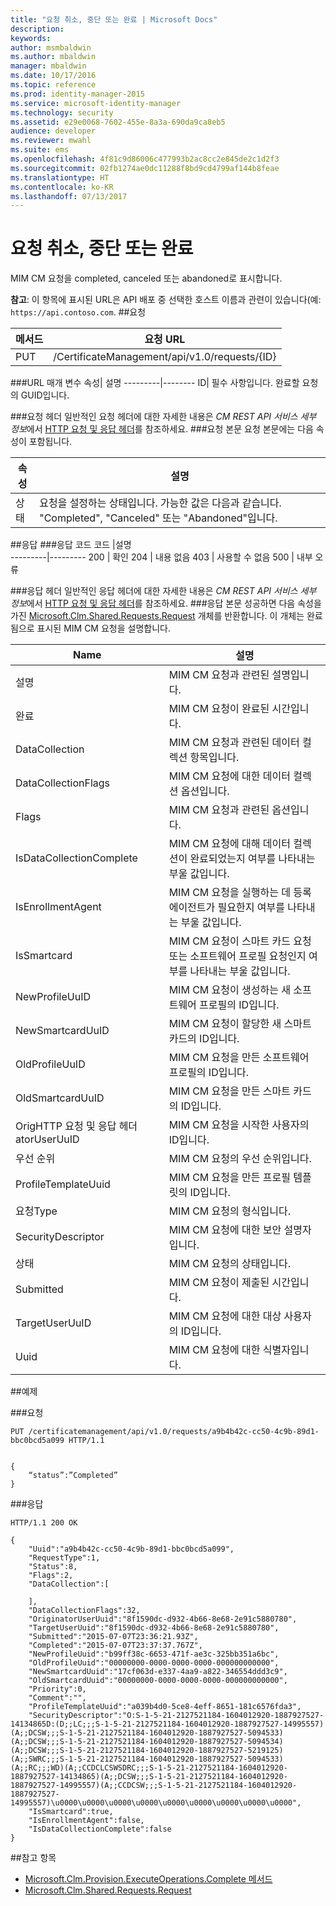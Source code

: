 ```yaml
---
title: "요청 취소, 중단 또는 완료 | Microsoft Docs"
description: 
keywords: 
author: msmbaldwin
ms.author: mbaldwin
manager: mbaldwin
ms.date: 10/17/2016
ms.topic: reference
ms.prod: identity-manager-2015
ms.service: microsoft-identity-manager
ms.technology: security
ms.assetid: e29e0068-7602-455e-8a3a-690da9ca8eb5
audience: developer
ms.reviewer: mwahl
ms.suite: ems
ms.openlocfilehash: 4f81c9d86006c477993b2ac8cc2e845de2c1d2f3
ms.sourcegitcommit: 02fb1274ae0dc11288f8bd9cd4799af144b8feae
ms.translationtype: HT
ms.contentlocale: ko-KR
ms.lasthandoff: 07/13/2017
---
```

# <a name="cancel-abandon-or-complete-a-request"></a>요청 취소, 중단 또는 완료
MIM CM 요청을 completed, canceled 또는 abandoned로 표시합니다.

**참고**: 이 항목에 표시된 URL은 API 배포 중 선택한 호스트 이름과 관련이 있습니다(예: `https://api.contoso.com`.
##<a name="request"></a>요청


메서드  |요청 URL  
---------|---------
PUT     |/CertificateManagement/api/v1.0/requests/{ID}

###<a name="url-parameters"></a>URL 매개 변수
속성| 설명
---------|--------
ID| 필수 사항입니다. 완료할 요청의 GUID입니다.


###<a name="request-headers"></a>요청 헤더
일반적인 요청 헤더에 대한 자세한 내용은 *CM REST API 서비스 세부 정보*에서 [HTTP 요청 및 응답 헤더](certificate-management-rest-api-service-details.md#http-request-and-response-headers)를 참조하세요.
###<a name="request-body"></a>요청 본문
요청 본문에는 다음 속성이 포함됩니다.

속성 | 설명
---------|-----------
상태 | 요청을 설정하는 상태입니다. 가능한 값은 다음과 같습니다. "Completed", "Canceled" 또는 "Abandoned"입니다.


##<a name="response"></a>응답
###<a name="response-codes"></a>응답 코드
코드  |설명  
---------|---------
200     | 확인
204 | 내용 없음
403 | 사용할 수 없음
500 | 내부 오류

###<a name="response-headers"></a>응답 헤더
일반적인 응답 헤더에 대한 자세한 내용은 *CM REST API 서비스 세부 정보*에서 [HTTP 요청 및 응답 헤더](certificate-management-rest-api-service-details.md#http-request-and-response-headers)를 참조하세요.
###<a name="response-body"></a>응답 본문
성공하면 다음 속성을 가진 [Microsoft.Clm.Shared.Requests.Request](https://msdn.microsoft.com/library/microsoft.clm.shared.requests.request.aspx) 개체를 반환합니다. 이 개체는 완료됨으로 표시된 MIM CM 요청을 설명합니다.

Name | 설명
-----|------------
설명 | MIM CM 요청과 관련된 설명입니다.
완료 | MIM CM 요청이 완료된 시간입니다.
DataCollection | MIM CM 요청과 관련된 데이터 컬렉션 항목입니다.
DataCollectionFlags | MIM CM 요청에 대한 데이터 컬렉션 옵션입니다.
Flags | MIM CM 요청과 관련된 옵션입니다.
IsDataCollectionComplete | MIM CM 요청에 대해 데이터 컬렉션이 완료되었는지 여부를 나타내는 부울 값입니다.
IsEnrollmentAgent | MIM CM 요청을 실행하는 데 등록 에이전트가 필요한지 여부를 나타내는 부울 값입니다.
IsSmartcard | MIM CM 요청이 스마트 카드 요청 또는 소프트웨어 프로필 요청인지 여부를 나타내는 부울 값입니다.
NewProfileUuID | MIM CM 요청이 생성하는 새 소프트웨어 프로필의 ID입니다.
NewSmartcardUuID | MIM CM 요청이 할당한 새 스마트 카드의 ID입니다.
OldProfileUuID | MIM CM 요청을 만든 소프트웨어 프로필의 ID입니다.
OldSmartcardUuID | MIM CM 요청을 만든 스마트 카드의 ID입니다.
OrigHTTP 요청 및 응답 헤더atorUserUuID | MIM CM 요청을 시작한 사용자의 ID입니다.
우선 순위 | MIM CM 요청의 우선 순위입니다.
ProfileTemplateUuid | MIM CM 요청을 만든 프로필 템플릿의 ID입니다.
요청Type | MIM CM 요청의 형식입니다.
SecurityDescriptor | MIM CM 요청에 대한 보안 설명자입니다.
상태 | MIM CM 요청의 상태입니다.
Submitted | MIM CM 요청이 제출된 시간입니다.
TargetUserUuID | MIM CM 요청에 대한 대상 사용자의 ID입니다.
Uuid | MIM CM 요청에 대한 식별자입니다.

##<a name="example"></a>예제

###<a name="request"></a>요청
```
PUT /certificatemanagement/api/v1.0/requests/a9b4b42c-cc50-4c9b-89d1-bbc0bcd5a099 HTTP/1.1


{
    “status”:”Completed”
}
```
###<a name="response"></a>응답
```
HTTP/1.1 200 OK

{
    "Uuid":"a9b4b42c-cc50-4c9b-89d1-bbc0bcd5a099",
    "RequestType":1,
    "Status":8,
    "Flags":2,
    "DataCollection":[

    ],
    "DataCollectionFlags":32,
    "OriginatorUserUuid":"8f1590dc-d932-4b66-8e68-2e91c5880780",
    "TargetUserUuid":"8f1590dc-d932-4b66-8e68-2e91c5880780",
    "Submitted":"2015-07-07T23:36:21.93Z",
    "Completed":"2015-07-07T23:37:37.767Z",
    "NewProfileUuid":"b99ff38c-6653-471f-ae3c-325bb351a6bc",
    "OldProfileUuid":"00000000-0000-0000-0000-000000000000",
    "NewSmartcardUuid":"17cf063d-e337-4aa9-a822-346554ddd3c9",
    "OldSmartcardUuid":"00000000-0000-0000-0000-000000000000",
    "Priority":0,
    "Comment":"",
    "ProfileTemplateUuid":"a039b4d0-5ce8-4eff-8651-181c6576fda3",
    "SecurityDescriptor":"O:S-1-5-21-2127521184-1604012920-1887927527-14134865D:(D;;LC;;;S-1-5-21-2127521184-1604012920-1887927527-14995557)(A;;DCSW;;;S-1-5-21-2127521184-1604012920-1887927527-5094533)(A;;DCSW;;;S-1-5-21-2127521184-1604012920-1887927527-5094534)(A;;DCSW;;;S-1-5-21-2127521184-1604012920-1887927527-5219125)(A;;SWRC;;;S-1-5-21-2127521184-1604012920-1887927527-5094533)(A;;RC;;;WD)(A;;CCDCLCSWSDRC;;;S-1-5-21-2127521184-1604012920-1887927527-14134865)(A;;DCSW;;;S-1-5-21-2127521184-1604012920-1887927527-14995557)(A;;CCDCSW;;;S-1-5-21-2127521184-1604012920-1887927527-14995557)\u0000\u0000\u0000\u0000\u0000\u0000\u0000\u0000\u0000",
    "IsSmartcard":true,
    "IsEnrollmentAgent":false,
    "IsDataCollectionComplete":false
}
```       
##<a name="see-also"></a>참고 항목

- [Microsoft.Clm.Provision.ExecuteOperations.Complete 메서드](https://msdn.microsoft.com/library/microsoft.clm.provision.executeoperations.complete.aspx)
- [Microsoft.Clm.Shared.Requests.Request](https://msdn.microsoft.com/library/microsoft.clm.shared.requests.request.aspx)
